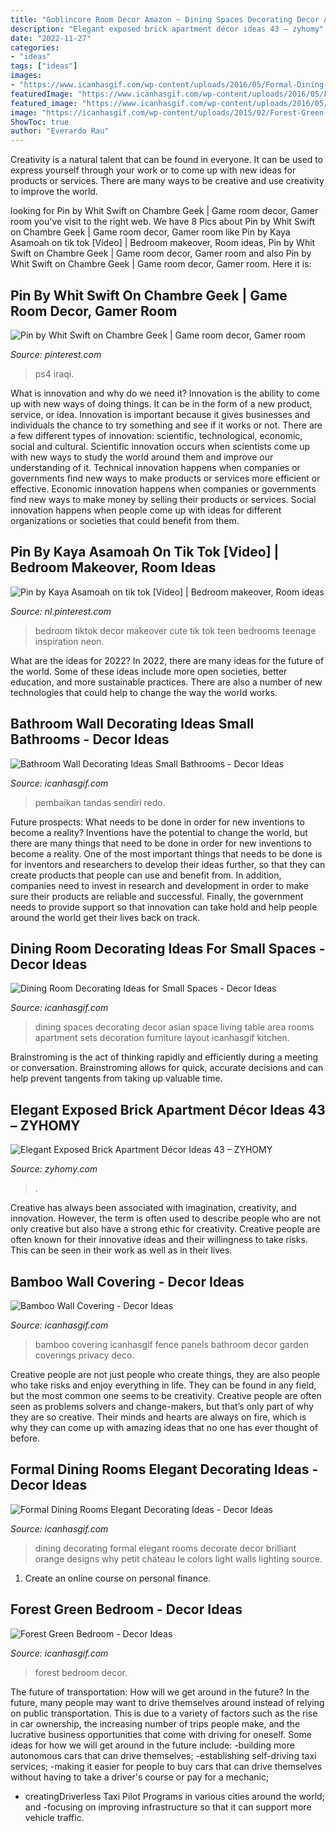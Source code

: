 ```yaml
---
title: "Goblincore Room Decor Amazon ~ Dining Spaces Decorating Decor Asian Space Living Table Area Rooms Apartment Sets Decoration Furniture Layout Icanhasgif Kitchen"
description: "Elegant exposed brick apartment décor ideas 43 – zyhomy"
date: "2022-11-27"
categories:
- "ideas"
tags: ["ideas"]
images:
- "https://www.icanhasgif.com/wp-content/uploads/2016/05/Formal-Dining-Rooms-Elegant-Decorating-Ideas.jpg"
featuredImage: "https://www.icanhasgif.com/wp-content/uploads/2016/05/Formal-Dining-Rooms-Elegant-Decorating-Ideas.jpg"
featured_image: "https://www.icanhasgif.com/wp-content/uploads/2016/05/Formal-Dining-Rooms-Elegant-Decorating-Ideas.jpg"
image: "https://icanhasgif.com/wp-content/uploads/2015/02/Forest-Green-Bedroom-1024x682.jpg"
ShowToc: true
author: "Everardo Rau"
---
```



Creativity is a natural talent that can be found in everyone. It can be used to express yourself through your work or to come up with new ideas for products or services. There are many ways to be creative and use creativity to improve the world.

	

		
looking for Pin by Whit Swift on Chambre Geek | Game room decor, Gamer room you've visit to the right web. We have 8 Pics about Pin by Whit Swift on Chambre Geek | Game room decor, Gamer room like Pin by Kaya Asamoah on tik tok [Video] | Bedroom makeover, Room ideas, Pin by Whit Swift on Chambre Geek | Game room decor, Gamer room and also Pin by Whit Swift on Chambre Geek | Game room decor, Gamer room. Here it is:
		
    
## Pin By Whit Swift On Chambre Geek | Game Room Decor, Gamer Room

<img loading=lazy src="https://i.pinimg.com/736x/1e/18/03/1e1803e7ed0819da458a11eb35b960d6.jpg" onerror="this.onerror=null;this.src='https://tse1.mm.bing.net/th?id=OIP.lP_3Wm0b27WmagMyP9IOPAHaE6&amp;pid=15.1';" alt="Pin by Whit Swift on Chambre Geek | Game room decor, Gamer room">

_Source: pinterest.com_

>ps4 iraqi. 

	

What is innovation and why do we need it?
Innovation is the ability to come up with new ways of doing things. It can be in the form of a new product, service, or idea. Innovation is important because it gives businesses and individuals the chance to try something and see if it works or not.
There are a few different types of innovation: scientific, technological, economic, social and cultural. Scientific innovation occurs when scientists come up with new ways to study the world around them and improve our understanding of it. Technical innovation happens when companies or governments find new ways to make products or services more efficient or effective. Economic innovation happens when companies or governments find new ways to make money by selling their products or services. Social innovation happens when people come up with ideas for different organizations or societies that could benefit from them.

    
## Pin By Kaya Asamoah On Tik Tok [Video] | Bedroom Makeover, Room Ideas

<img loading=lazy src="https://i.pinimg.com/736x/b8/0b/17/b80b17fa5beef1067720b699e66adf7d.jpg" onerror="this.onerror=null;this.src='https://tse2.mm.bing.net/th?id=OIP.B8AyGZynLlTNygzOw4DSewHaNK&amp;pid=15.1';" alt="Pin by Kaya Asamoah on tik tok [Video] | Bedroom makeover, Room ideas">

_Source: nl.pinterest.com_

>bedroom tiktok decor makeover cute tik tok teen bedrooms teenage inspiration neon. 

	

What are the ideas for 2022?
In 2022, there are many ideas for the future of the world. Some of these ideas include more open societies, better education, and more sustainable practices. There are also a number of new technologies that could help to change the way the world works.

    
## Bathroom Wall Decorating Ideas Small Bathrooms - Decor Ideas

<img loading=lazy src="https://www.icanhasgif.com/wp-content/uploads/2016/01/Bathroom-Wall-Decorating-Ideas-Small-Bathrooms.jpg" onerror="this.onerror=null;this.src='https://tse2.mm.bing.net/th?id=OIP.upd47K8AvgURWgYFZ32qmQHaLD&amp;pid=15.1';" alt="Bathroom Wall Decorating Ideas Small Bathrooms - Decor Ideas">

_Source: icanhasgif.com_

>pembaikan tandas sendiri redo. 

	

Future prospects: What needs to be done in order for new inventions to become a reality?
Inventions have the potential to change the world, but there are many things that need to be done in order for new inventions to become a reality. One of the most important things that needs to be done is for inventors and researchers to develop their ideas further, so that they can create products that people can use and benefit from. In addition, companies need to invest in research and development in order to make sure their products are reliable and successful. Finally, the government needs to provide support so that innovation can take hold and help people around the world get their lives back on track.

    
## Dining Room Decorating Ideas For Small Spaces - Decor Ideas

<img loading=lazy src="https://www.icanhasgif.com/wp-content/uploads/2016/05/Dining-Room-Decorating-Ideas-for-Small-Spaces.jpg" onerror="this.onerror=null;this.src='https://tse2.mm.bing.net/th?id=OIP.wPM_RWbxbDrkpKb2QVv_QgHaJ4&amp;pid=15.1';" alt="Dining Room Decorating Ideas for Small Spaces - Decor Ideas">

_Source: icanhasgif.com_

>dining spaces decorating decor asian space living table area rooms apartment sets decoration furniture layout icanhasgif kitchen. 

	

Brainstroming is the act of thinking rapidly and efficiently during a meeting or conversation. Brainstroming allows for quick, accurate decisions and can help prevent tangents from taking up valuable time.

    
## Elegant Exposed Brick Apartment Décor Ideas 43 – ZYHOMY

<img loading=lazy src="https://www.zyhomy.com/wp-content/uploads/2018/09/Elegant-Exposed-Brick-Apartment-Décor-Ideas-43.jpg" onerror="this.onerror=null;this.src='https://tse2.mm.bing.net/th?id=OIP.7XVK2P16U_71_ksXPx4ehAHaLH&amp;pid=15.1';" alt="Elegant Exposed Brick Apartment Décor Ideas 43 – ZYHOMY">

_Source: zyhomy.com_

>. 

	

Creative has always been associated with imagination, creativity, and innovation. However, the term is often used to describe people who are not only creative but also have a strong ethic for creativity. Creative people are often known for their innovative ideas and their willingness to take risks. This can be seen in their work as well as in their lives.

    
## Bamboo Wall Covering - Decor Ideas

<img loading=lazy src="https://www.icanhasgif.com/wp-content/uploads/2015/12/Bamboo-Wall-Covering-1024x768.jpg" onerror="this.onerror=null;this.src='https://tse4.mm.bing.net/th?id=OIP.ydvHt-zB5hiiTbjUyqeHJwHaFj&amp;pid=15.1';" alt="Bamboo Wall Covering - Decor Ideas">

_Source: icanhasgif.com_

>bamboo covering icanhasgif fence panels bathroom decor garden coverings privacy deco. 

	

Creative people are not just people who create things, they are also people who take risks and enjoy everything in life. They can be found in any field, but the most common one seems to be creativity. Creative people are often seen as problems solvers and change-makers, but that’s only part of why they are so creative. Their minds and hearts are always on fire, which is why they can come up with amazing ideas that no one has ever thought of before.

    
## Formal Dining Rooms Elegant Decorating Ideas - Decor Ideas

<img loading=lazy src="https://www.icanhasgif.com/wp-content/uploads/2016/05/Formal-Dining-Rooms-Elegant-Decorating-Ideas.jpg" onerror="this.onerror=null;this.src='https://tse3.mm.bing.net/th?id=OIP.TMYJ8L2a-JpxY7DFikuTVAHaE_&amp;pid=15.1';" alt="Formal Dining Rooms Elegant Decorating Ideas - Decor Ideas">

_Source: icanhasgif.com_

>dining decorating formal elegant rooms decorate decor brilliant orange designs why petit chateau le colors light walls lighting source. 

	

1. Create an online course on personal finance.

    
## Forest Green Bedroom - Decor Ideas

<img loading=lazy src="https://icanhasgif.com/wp-content/uploads/2015/02/Forest-Green-Bedroom-1024x682.jpg" onerror="this.onerror=null;this.src='https://tse4.mm.bing.net/th?id=OIP.EtRhuEz3NFZT7Aku-mJ2tQHaE7&amp;pid=15.1';" alt="Forest Green Bedroom - Decor Ideas">

_Source: icanhasgif.com_

>forest bedroom decor. 

	

The future of transportation: How will we get around in the future?
In the future, many people may want to drive themselves around instead of relying on public transportation. This is due to a variety of factors such as the rise in car ownership, the increasing number of trips people make, and the lucrative business opportunities that come with driving for oneself. 
Some ideas for how we will get around in the future include: 
-building more autonomous cars that can drive themselves; 
-establishing self-driving taxi services; 
-making it easier for people to buy cars that can drive themselves without having to take a driver's course or pay for a mechanic; 
- creatingDriverless Taxi Pilot Programs in various cities around the world; and 
-focusing on improving infrastructure so that it can support more vehicle traffic.

